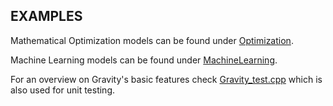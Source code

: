 

## EXAMPLES

Mathematical Optimization models can be found under [Optimization](https://github.com/coin-or/Gravity/blob/master/examples/Optimization).

Machine Learning models can be found under [MachineLearning](https://github.com/coin-or/Gravity/blob/master/examples/MachineLearning).

For an overview on Gravity's basic features check [Gravity_test.cpp](https://github.com/coin-or/Gravity/blob/master/examples/Gravity_test.cpp) which is also used for unit testing.
